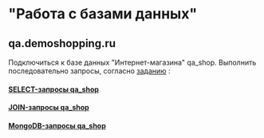 # "Работа с базами данных"
## qa.demoshopping.ru
Подключиться к базе данных "Интернет-магазина" qa_shop. Выполнить последовательно запросы, согласно <a href="https://docs.google.com/spreadsheets/d/1sahNExAKv00oiTE3CHouxODt74p3uJcrBe4sp5Uml-Y/edit?usp=sharing">заданию</a> :
#### [SELECT-запросы qa_shop](https://docs.google.com/spreadsheets/d/1LQjvzch5QNlWAmhGmGCXePwuz1Xkk_gaqNgQ1MmRmUM/edit?usp=drive_link)
#### [JOIN-запросы qa_shop](https://docs.google.com/spreadsheets/d/175hgSzOeW3VAhsnMN-yp2_sA2ofKYVSwsMH5YyzX5_E/edit?usp=sharing)
#### [MongoDB-запросы qa_shop](https://docs.google.com/spreadsheets/d/1eSTLK1KZp5QlJYWnmxUSRuX4LfEYvQPbSr3QQrtC5eU/edit?usp=sharing)
